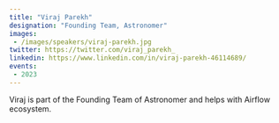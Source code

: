 ```yaml
---
title: "Viraj Parekh"
designation: "Founding Team, Astronomer"
images:
 - /images/speakers/viraj-parekh.jpg
twitter: https://twitter.com/viraj_parekh_
linkedin: https://www.linkedin.com/in/viraj-parekh-46114689/
events:
 - 2023
---
```


Viraj is part of the Founding Team of Astronomer and helps with Airflow ecosystem. 